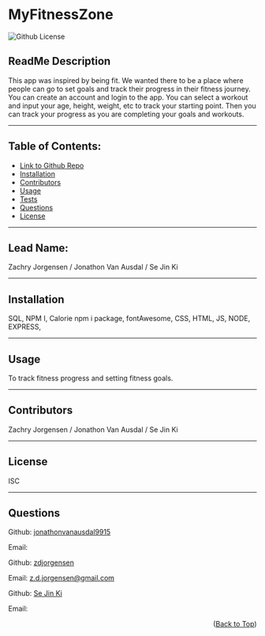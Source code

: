 <div id="top"></div>

# MyFitnessZone

  ![Github License](https://img.shields.io/badge/License-ISC-blue.svg)
  ## ReadMe Description

  This app was inspired by being fit. We wanted there to be a place where people can go to set goals and track their progress in their fitness journey. You can create an account and login to the app. You can select a workout and input your age, height, weight, etc to track your starting point. Then you can track your progress as you are completing your goals and workouts.

  <hr>

  ## Table of Contents:
  * [Link to Github Repo](https://github.com/jonathonvanausdal9915/myfitnesszone) 
  * [Installation](#installation)
  * [Contributors](#contributors)
  * [Usage](#usage)
  * [Tests](#tests)
  * [Questions](#questions)
  * [License](#license)

  <hr>
  
  ## Lead Name:
  Zachry Jorgensen / Jonathon Van Ausdal / Se Jin Ki 

  <hr>

  ## Installation
  SQL, NPM I, Calorie npm i package, fontAwesome, CSS, HTML, JS, NODE, EXPRESS, 

  <hr>

  ## Usage
  To track fitness progress and setting fitness goals.

  <hr>

  ## Contributors
  Zachry Jorgensen / Jonathon Van Ausdal / Se Jin Ki

  <hr>
  
  ## License
  ISC

  <hr>

  ## Questions
  Github: [jonathonvanausdal9915](https://github.com/jonathonvanausdal9915/)

  Email: 

  Github: [zdjorgensen](https://github.com/zdjorgensen)

  Email: z.d.jorgensen@gmail.com

  Github: [Se Jin Ki](https://github.com/sejinki)

  Email:

  <p align="right">(<a href="#top">Back to Top</a>)</p>